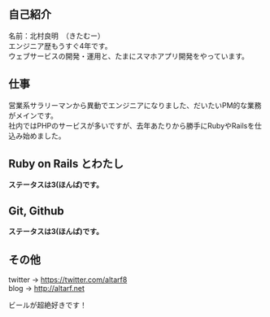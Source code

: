 ## 自己紹介
名前：北村良明　（きたむー）  
エンジニア歴もうすぐ4年です。  
ウェブサービスの開発・運用と、たまにスマホアプリ開発をやっています。  

## 仕事
営業系サラリーマンから異動でエンジニアになりました、だいたいPM的な業務がメインです。  
社内ではPHPのサービスが多いですが、去年あたりから勝手にRubyやRailsを仕込み始めました。  

## Ruby on Rails とわたし
__ステータスは3(ほんば)です。__    

## Git, Github
__ステータスは3(ほんば)です。__  

## その他
twitter -> https://twitter.com/altarf8  
blog -> http://altarf.net  
  
ビールが超絶好きです！   
